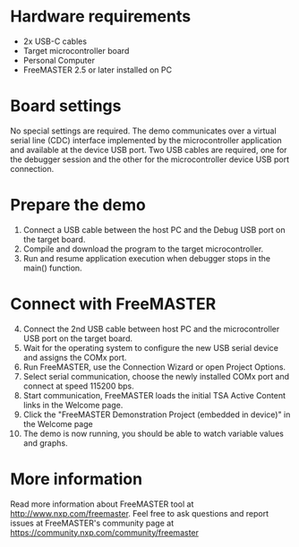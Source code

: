 Hardware requirements
=====================
- 2x USB-C cables
- Target microcontroller board
- Personal Computer
- FreeMASTER 2.5 or later installed on PC

Board settings
==============
No special settings are required. The demo communicates over a virtual serial 
line (CDC) interface implemented by the microcontroller application and available
at the device USB port. Two USB cables are required, one for the debugger session
and the other for the microcontroller device USB port connection.

Prepare the demo
===============
1.  Connect a USB cable between the host PC and the Debug USB port on the target board.
2.  Compile and download the program to the target microcontroller.
3.  Run and resume application execution when debugger stops in the main() function.

Connect with FreeMASTER
=======================
4.  Connect the 2nd USB cable between host PC and the microcontroller USB port on the target board.
5.  Wait for the operating system to configure the new USB serial device and assigns the COMx port.
6.  Run FreeMASTER, use the Connection Wizard or open Project Options.
7.  Select serial communication, choose the newly installed COMx port and connect at speed 115200 bps.
8.  Start communication, FreeMASTER loads the initial TSA Active Content links in the Welcome page.
9.  Click the "FreeMASTER Demonstration Project (embedded in device)" in the Welcome page
10. The demo is now running, you should be able to watch variable values and graphs.

More information
================
Read more information about FreeMASTER tool at http://www.nxp.com/freemaster.
Feel free to ask questions and report issues at FreeMASTER's 
community page at https://community.nxp.com/community/freemaster
